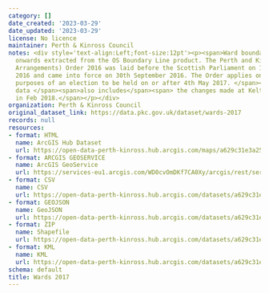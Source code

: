 ```yaml
---
category: []
date_created: '2023-03-29'
date_updated: '2023-03-29'
license: No licence
maintainer: Perth & Kinross Council
notes: <div style='text-align:Left;font-size:12pt'><p><span>Ward boundaries from 2017
  onwards extracted from the OS Boundary Line product. The Perth and Kinross (Electoral
  Arrangements) Order 2016 was laid before the Scottish Parliament on 14th September
  2016 and came into force on 30th September 2016. The Order applies only for the
  purposes of an election to be held on or after 4th May 2017. </span><span>T</span><span>his
  data </span><span>also includes</span><span> the changes made at Keltybridge etc
  in Feb 2018.</span></p></div>
organization: Perth & Kinross Council
original_dataset_link: https://data.pkc.gov.uk/dataset/wards-2017
records: null
resources:
- format: HTML
  name: ArcGIS Hub Dataset
  url: https://open-data-perth-kinross.hub.arcgis.com/maps/a629c31e3a254d2d9f48c31d7bb08899_23
- format: ARCGIS GEOSERVICE
  name: ArcGIS GeoService
  url: https://services-eu1.arcgis.com/WD0cvOmDKf7CA0Xy/arcgis/rest/services/Wards_2017/FeatureServer/23
- format: CSV
  name: CSV
  url: https://open-data-perth-kinross.hub.arcgis.com/datasets/a629c31e3a254d2d9f48c31d7bb08899_23.csv?outSR=%7B%22latestWkid%22%3A27700%2C%22wkid%22%3A27700%7D
- format: GEOJSON
  name: GeoJSON
  url: https://open-data-perth-kinross.hub.arcgis.com/datasets/a629c31e3a254d2d9f48c31d7bb08899_23.geojson?outSR=%7B%22latestWkid%22%3A27700%2C%22wkid%22%3A27700%7D
- format: ZIP
  name: Shapefile
  url: https://open-data-perth-kinross.hub.arcgis.com/datasets/a629c31e3a254d2d9f48c31d7bb08899_23.zip?outSR=%7B%22latestWkid%22%3A27700%2C%22wkid%22%3A27700%7D
- format: KML
  name: KML
  url: https://open-data-perth-kinross.hub.arcgis.com/datasets/a629c31e3a254d2d9f48c31d7bb08899_23.kml?outSR=%7B%22latestWkid%22%3A27700%2C%22wkid%22%3A27700%7D
schema: default
title: Wards 2017
---
```

